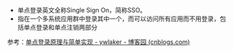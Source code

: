 - 单点登录英文全称Single Sign On，简称SSO。
- 指在一个多系统应用群中登录其中一个，而可以访问所有应用而不用登录，包括单点登录和单点注销两部分


参考：[单点登录原理与简单实现 - ywlaker - 博客园 (cnblogs.com)](https://www.cnblogs.com/ywlaker/p/6113927.html)